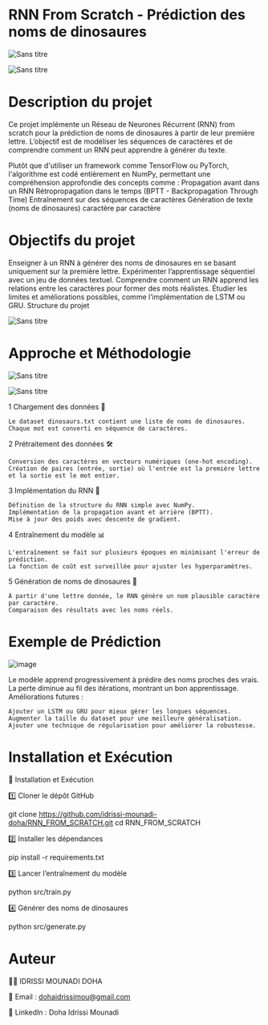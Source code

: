 # RNN From Scratch - Prédiction des noms de dinosaures 



![Sans titre](https://github.com/user-attachments/assets/9ed02a0f-e78a-43f9-a95a-1bafb16fd048)

![Sans titre](https://github.com/user-attachments/assets/bb747be8-0009-4729-955f-bf02810f3336)


# Description du projet

Ce projet implémente un Réseau de Neurones Récurrent (RNN) from scratch pour la prédiction de noms de dinosaures à partir de leur première lettre. L’objectif est de modéliser les séquences de caractères et de comprendre comment un RNN peut apprendre à générer du texte.

Plutôt que d'utiliser un framework comme TensorFlow ou PyTorch, l'algorithme est codé entièrement en NumPy, permettant une compréhension approfondie des concepts comme :
Propagation avant dans un RNN
Rétropropagation dans le temps (BPTT - Backpropagation Through Time)
Entraînement sur des séquences de caractères
Génération de texte (noms de dinosaures) caractère par caractère

# Objectifs du projet

Enseigner à un RNN à générer des noms de dinosaures en se basant uniquement sur la première lettre.
Expérimenter l’apprentissage séquentiel avec un jeu de données textuel.
Comprendre comment un RNN apprend les relations entre les caractères pour former des mots réalistes.
Étudier les limites et améliorations possibles, comme l’implémentation de LSTM ou GRU.
Structure du projet

![Sans titre](https://github.com/user-attachments/assets/07071169-c2bc-45ba-ad86-8f18df0c58db)


# Approche et Méthodologie


![Sans titre](https://github.com/user-attachments/assets/dd964312-95ac-4200-9b6d-54300353cfbe)



![Sans titre](https://github.com/user-attachments/assets/e38e4f38-4e3e-4407-9b48-e2dbdf05dbf7)



1 Chargement des données 📂

    Le dataset dinosaurs.txt contient une liste de noms de dinosaures.
    Chaque mot est converti en séquence de caractères.

2 Prétraitement des données 🛠

    Conversion des caractères en vecteurs numériques (one-hot encoding).
    Création de paires (entrée, sortie) où l'entrée est la première lettre et la sortie est le mot entier.

3 Implémentation du RNN 🧠

    Définition de la structure du RNN simple avec NumPy.
    Implémentation de la propagation avant et arrière (BPTT).
    Mise à jour des poids avec descente de gradient.

4 Entraînement du modèle 📊

    L'entraînement se fait sur plusieurs époques en minimisant l'erreur de prédiction.
    La fonction de coût est surveillée pour ajuster les hyperparamètres.

5 Génération de noms de dinosaures 🦕

    À partir d'une lettre donnée, le RNN génère un nom plausible caractère par caractère.
    Comparaison des résultats avec les noms réels.


# Exemple de Prédiction

![image](https://github.com/user-attachments/assets/7cdf1a00-59c9-43dd-a212-082eb55ade87)


Le modèle apprend progressivement à prédire des noms proches des vrais.
La perte diminue au fil des itérations, montrant un bon apprentissage.
Améliorations futures :

    Ajouter un LSTM ou GRU pour mieux gérer les longues séquences.
    Augmenter la taille du dataset pour une meilleure généralisation.
    Ajouter une technique de régularisation pour améliorer la robustesse.

# Installation et Exécution

🔧 Installation et Exécution

1️⃣ Cloner le dépôt GitHub

git clone https://github.com/idrissi-mounadi-doha/RNN_FROM_SCRATCH.git
cd RNN_FROM_SCRATCH

2️⃣ Installer les dépendances

pip install -r requirements.txt

3️⃣ Lancer l’entraînement du modèle

python src/train.py

4️⃣ Générer des noms de dinosaures

python src/generate.py
# Auteur

👨‍💻 IDRISSI MOUNADI DOHA

📧 Email : dohaidrissimou@gmail.com

🔗 LinkedIn : Doha Idrissi Mounadi
